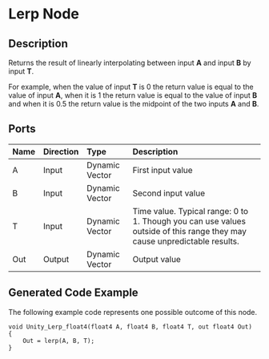 # Lerp Node

## Description

Returns the result of linearly interpolating between input **A** and input **B** by input **T**.

For example, when the value of input **T** is 0 the return value is equal to the value of input **A**, when it is 1 the return value is equal to the value of input **B** and when it is 0.5 the return value is the midpoint of the two inputs **A** and **B**.

## Ports

| Name | Direction | Type           | Description |
|:-----|:----------|:---------------|:------------|
| A    | Input     | Dynamic Vector | First input value  |
| B    | Input     | Dynamic Vector | Second input value |
| T    | Input     | Dynamic Vector | Time value. Typical range: 0 to 1. Though you can use values outside of this range they may cause unpredictable results.  |
| Out  | Output    | Dynamic Vector | Output value |

## Generated Code Example

The following example code represents one possible outcome of this node.

```
void Unity_Lerp_float4(float4 A, float4 B, float4 T, out float4 Out)
{
    Out = lerp(A, B, T);
}
```
